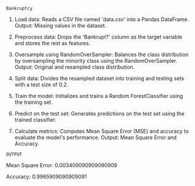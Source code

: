 `Bankruptcy`

1. Load data: Reads a CSV file named 'data.csv' into a Pandas DataFrame. Output: Missing values in the dataset.

2. Preprocess data: Drops the 'Bankrupt?' column as the target variable and stores the rest as features.
3. Oversample using RandomOverSampler: Balances the class distribution by oversampling the minority class using the RandomOverSampler. Output: Original and resampled class distribution.
4. Split data: Divides the resampled dataset into training and testing sets with a test size of 0.2.
5. Train the model: Initializes and trains a Random ForestClassifier using the training set.
6. Predict on the test set: Generates predictions on the test set using the trained classifier.
7. Calculate metrics: Computes Mean Square Error (MSE) and accuracy to evaluate the model's performance. Output: Mean Square Error and Accuracy.

`OUTPUT`

Mean Square Error: 0.003409090909090909

Accuracy: 0.9965909090909091

